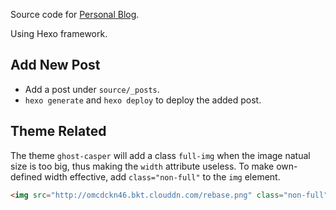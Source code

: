 Source code for [Personal Blog](jasmineyuan.com).

Using Hexo framework.

## Add New Post
+ Add a post under `source/_posts`.
+ `hexo generate` and `hexo deploy` to deploy the added post.

## Theme Related
The theme `ghost-casper` will add a class `full-img` when the image natual size is too big, thus making the `width` attribute useless. To make own-defined width effective, add `class="non-full"` to the `img` element.
```html
<img src="http://omcdckn46.bkt.clouddn.com/rebase.png" class="non-full" width="600px">
```
